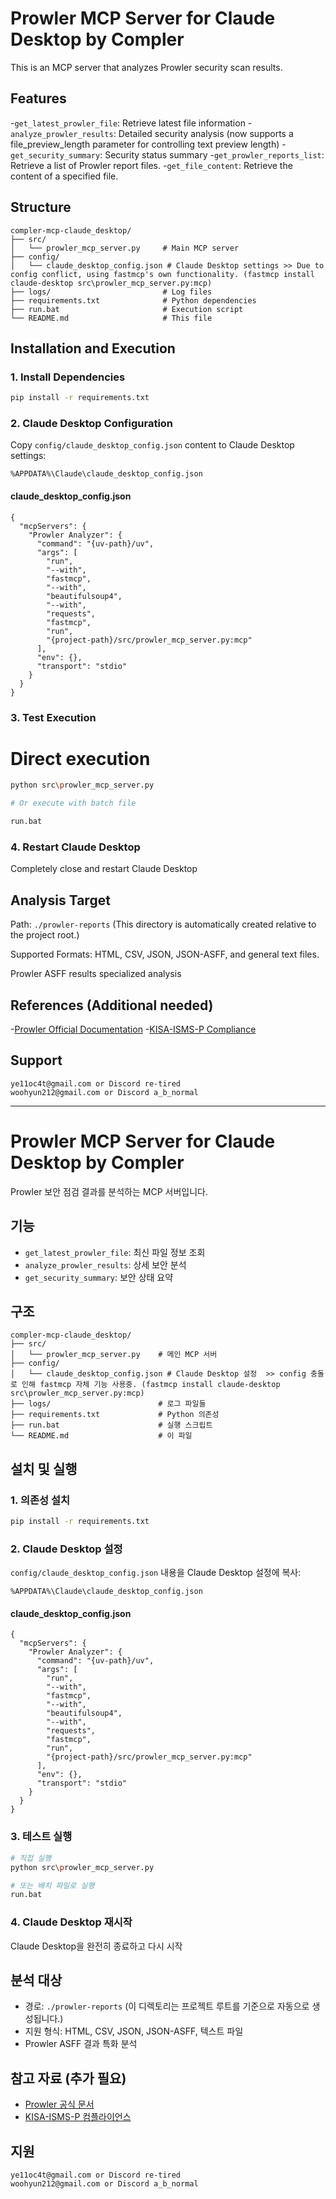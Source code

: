 # Prowler MCP Server for Claude Desktop by Compler
This is an MCP server that analyzes Prowler security scan results.

## Features
-`get_latest_prowler_file`: Retrieve latest file information
-`analyze_prowler_results`: Detailed security analysis (now supports a file_preview_length parameter for controlling text preview length)
-`get_security_summary`: Security status summary
-`get_prowler_reports_list`: Retrieve a list of Prowler report files.
-`get_file_content`: Retrieve the content of a specified file.

## Structure
```
compler-mcp-claude_desktop/
├── src/
│   └── prowler_mcp_server.py     # Main MCP server
├── config/
│   └── claude_desktop_config.json # Claude Desktop settings >> Due to config conflict, using fastmcp's own functionality. (fastmcp install claude-desktop src\prowler_mcp_server.py:mcp)
├── logs/                         # Log files
├── requirements.txt              # Python dependencies
├── run.bat                       # Execution script
└── README.md                     # This file
```

## Installation and Execution
### 1. Install Dependencies
```bash
pip install -r requirements.txt
```

### 2. Claude Desktop Configuration
Copy `config/claude_desktop_config.json` content to Claude Desktop settings:
```
%APPDATA%\Claude\claude_desktop_config.json
```

#### claude_desktop_config.json
```
{
  "mcpServers": {
    "Prowler Analyzer": {
      "command": "{uv-path}/uv",
      "args": [
        "run",
        "--with",
        "fastmcp",
        "--with",
        "beautifulsoup4",
        "--with",
        "requests",
        "fastmcp",
        "run",
        "{project-path}/src/prowler_mcp_server.py:mcp"
      ],
      "env": {},
      "transport": "stdio"
    }
  }
}
```

### 3. Test Execution
# Direct execution
```bash
python src\prowler_mcp_server.py

# Or execute with batch file

run.bat
```

### 4. Restart Claude Desktop
Completely close and restart Claude Desktop


## Analysis Target
Path: `./prowler-reports` (This directory is automatically created relative to the project root.)

Supported Formats: HTML, CSV, JSON, JSON-ASFF, and general text files.

Prowler ASFF results specialized analysis

## References (Additional needed)
-[Prowler Official Documentation](https://docs.prowler.com/projects/prowler-open-source/en/latest/tutorials/prowler-app/)
-[KISA-ISMS-P Compliance](https://hub.prowler.com/compliance/kisa_isms_p_2023_aws)

## Support
```
ye11oc4t@gmail.com or Discord re-tired
woohyun212@gmail.com or Discord a_b_normal
```


___



# Prowler MCP Server for Claude Desktop by Compler

Prowler 보안 점검 결과를 분석하는 MCP 서버입니다.

## 기능
- `get_latest_prowler_file`: 최신 파일 정보 조회
- `analyze_prowler_results`: 상세 보안 분석
- `get_security_summary`: 보안 상태 요약

## 구조
```
compler-mcp-claude_desktop/
├── src/
│   └── prowler_mcp_server.py    # 메인 MCP 서버
├── config/
│   └── claude_desktop_config.json # Claude Desktop 설정  >> config 충돌로 인해 fastmcp 자체 기능 사용중. (fastmcp install claude-desktop src\prowler_mcp_server.py:mcp)
├── logs/                        # 로그 파일들
├── requirements.txt             # Python 의존성
├── run.bat                      # 실행 스크립트
└── README.md                    # 이 파일
```

## 설치 및 실행

### 1. 의존성 설치
```bash
pip install -r requirements.txt
```

### 2. Claude Desktop 설정
`config/claude_desktop_config.json` 내용을 Claude Desktop 설정에 복사:
```
%APPDATA%\Claude\claude_desktop_config.json
```

#### claude_desktop_config.json
```
{
  "mcpServers": {
    "Prowler Analyzer": {
      "command": "{uv-path}/uv",
      "args": [
        "run",
        "--with",
        "fastmcp",
        "--with",
        "beautifulsoup4",
        "--with",
        "requests",
        "fastmcp",
        "run",
        "{project-path}/src/prowler_mcp_server.py:mcp"
      ],
      "env": {},
      "transport": "stdio"
    }
  }
}
```


### 3. 테스트 실행
```bash
# 직접 실행
python src\prowler_mcp_server.py

# 또는 배치 파일로 실행
run.bat
```

### 4. Claude Desktop 재시작
Claude Desktop을 완전히 종료하고 다시 시작

##  분석 대상
- 경로: `./prowler-reports` (이 디렉토리는 프로젝트 루트를 기준으로 자동으로 생성됩니다.) 
- 지원 형식: HTML, CSV, JSON, JSON-ASFF, 텍스트 파일
- Prowler ASFF 결과 특화 분석

## 참고 자료 (추가 필요)
- [Prowler 공식 문서](https://docs.prowler.com/projects/prowler-open-source/en/latest/tutorials/prowler-app/)
- [KISA-ISMS-P 컴플라이언스](https://hub.prowler.com/compliance/kisa_isms_p_2023_aws)

## 지원
```
ye11oc4t@gmail.com or Discord re-tired
woohyun212@gmail.com or Discord a_b_normal
```
